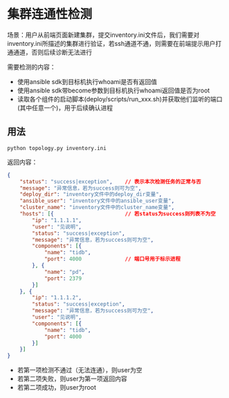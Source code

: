 # 集群连通性检测
场景：用户从前端页面新建集群，提交inventory.ini文件后，我们需要对inventory.ini所描述的集群进行验证，若ssh通道不通，则需要在前端提示用户打通通道，否则后续诊断无法进行

需要检测的内容：

- 使用ansible sdk到目标机执行whoami是否有返回值
- 使用ansible sdk带become参数到目标机执行whoami返回值是否为root
- 读取各个组件的启动脚本(deploy/scripts/run_xxx.sh)并获取他们监听的端口(其中任意一个)，用于后续确认进程

## 用法
`python topology.py inventory.ini`

返回内容：
```json
{
    "status": "success|exception",    // 表示本次检测任务的正常与否
    "message": "异常信息，若为success则可为空",
    "deploy_dir": "inventory文件中的deploy_dir变量",
    "ansible_user": "inventory文件中的ansible_user变量",
    "cluster_name": "inventory文件中的cluster_name变量",
    "hosts": [{                       // 若status为success则列表不为空
        "ip": "1.1.1.1",
        "user": "见说明",
        "status": "success|exception",
        "message": "异常信息，若为success则可为空",
        "components": [{
            "name": "tidb",
            "port": 4000              // 端口号用于标示进程
        }, {
            "name": "pd",
            "port": 2379
        }]
    }, {
        "ip": "1.1.1.2",
        "status": "success|exception",
        "message": "异常信息，若为success则可为空",
        "user": "见说明",
        "components": [{
            "name": "tidb",
            "port": 4000
        }]
    }]
}
```
- 若第一项检测不通过（无法连通），则user为空
- 若第二项失败，则user为第一项返回内容
- 若第二项成功，则user为root